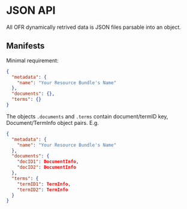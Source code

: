 # JSON API
All OFR dynamically retrived data is JSON files parsable into an object.
## Manifests
Minimal requirement:
```json
{
  "metadata": {
    "name": "Your Resource Bundle's Name"
  },
  "documents": {},
  "terms": {}
}
```
The objects `.documents` and `.terms` contain document/termID key, Document/TermInfo object pairs. E.g.
```json
{
  "metadata": {
    "name": "Your Resource Bundle's Name"
  },
  "documents": {
    "docID1": DocumentInfo,
    "docID2": DocumentInfo
  },
  "terms": {
    "termID1": TermInfo,
    "termID2": TermInfo
  }
}
```
